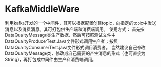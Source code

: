 # KafkaMiddleWare
利用kafka开发的一个中间件，其可以根据配置创建topic，向指定的topic中发送消息以及消费消息。其可打包供生产端和消费端调用。
使用方式：
首先按DataQualityMessage类生产数据，然后可按照测试文件中DataQualityProducerTest.Java文件形式调用生产者；按照DataQualityConsumerTest.java文件形式调用消费者。
当然建议自己修改DataQualityMessage类，修改成自己需要的产生消息的形式（也可直接为String），再打包成中间件由生产和消费端调用。

